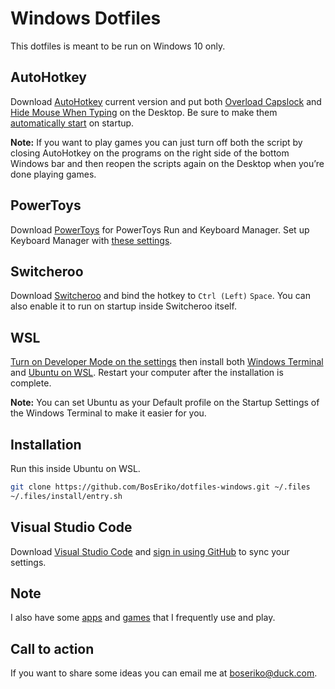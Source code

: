 # Windows Dotfiles
This dotfiles is meant to be run on Windows 10 only.

## AutoHotkey
Download [AutoHotkey](https://www.autohotkey.com/) current version and put both [Overload Capslock](ahk/overload-capslock.ahk) and [Hide Mouse When Typing](ahk/hide-mouse-when-typing.ahk) on the Desktop. Be sure to make them [automatically start](markdown/automatically-start.md) on startup.

**Note:** If you want to play games you can just turn off both the script by closing AutoHotkey on the programs on the right side of the bottom Windows bar and then reopen the scripts again on the Desktop when you’re done playing games.

## PowerToys
Download [PowerToys](https://apps.microsoft.com/store/detail/microsoft-powertoys/XP89DCGQ3K6VLD) for PowerToys Run and Keyboard Manager. Set up Keyboard Manager with [these settings](markdown/keyboard-manager.md).

## Switcheroo
Download [Switcheroo](https://github.com/kvakulo/Switcheroo) and bind the hotkey to `Ctrl (Left)` `Space`. You can also enable it to run on startup inside Switcheroo itself.

## WSL
[Turn on Developer Mode on the settings](markdown/enable-developer-mode.md) then install both [Windows Terminal](https://apps.microsoft.com/store/detail/windows-terminal/9N0DX20HK701) and [Ubuntu on WSL](https://ubuntu.com/tutorials/install-ubuntu-on-wsl2-on-windows-10#1-overview). Restart your computer after the installation is complete.

**Note:** You can set Ubuntu as your Default profile on the Startup Settings of the Windows Terminal to make it easier for you.

## Installation
Run this inside Ubuntu on WSL.
``` sh
git clone https://github.com/BosEriko/dotfiles-windows.git ~/.files
~/.files/install/entry.sh
```

## Visual Studio Code
Download [Visual Studio Code](https://code.visualstudio.com/) and [sign in using GitHub](https://code.visualstudio.com/docs/editor/settings-sync) to sync your settings.

## Note
I also have some [apps](markdown/apps.md) and [games](markdown/games.md) that I frequently use and play.

## Call to action
If you want to share some ideas you can email me at boseriko@duck.com.
